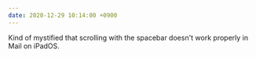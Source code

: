 ```yaml
---
date: 2020-12-29 10:14:00 +0900
---
```


Kind of mystified that scrolling with the spacebar doesn't work properly in Mail on iPadOS.
